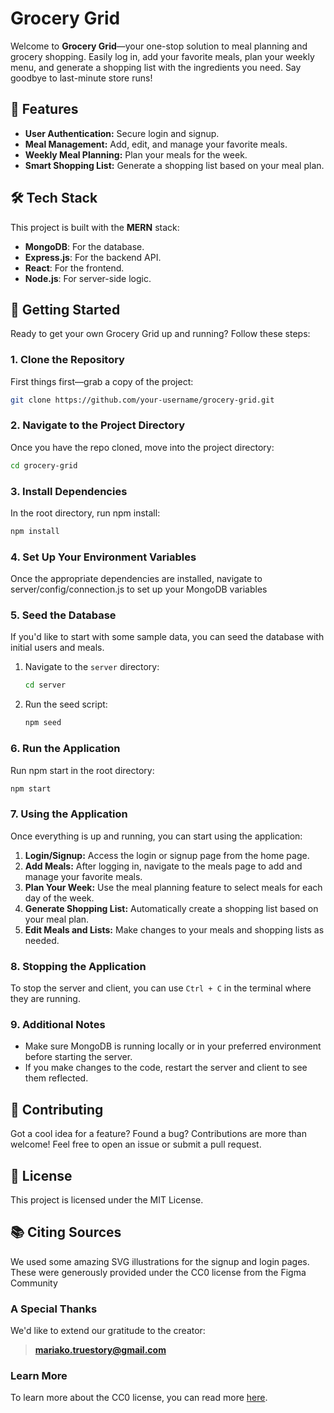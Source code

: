 # Grocery Grid

Welcome to **Grocery Grid**—your one-stop solution to meal planning and grocery shopping. Easily log in, add your favorite meals, plan your weekly menu, and generate a shopping list with the ingredients you need. Say goodbye to last-minute store runs!

## 🌟 Features

- **User Authentication:** Secure login and signup.
- **Meal Management:** Add, edit, and manage your favorite meals.
- **Weekly Meal Planning:** Plan your meals for the week.
- **Smart Shopping List:** Generate a shopping list based on your meal plan.

## 🛠 Tech Stack

This project is built with the **MERN** stack:

- **MongoDB**: For the database.
- **Express.js**: For the backend API.
- **React**: For the frontend.
- **Node.js**: For server-side logic.

## 🚀 Getting Started

Ready to get your own Grocery Grid up and running? Follow these steps:

### 1. Clone the Repository

First things first—grab a copy of the project:

```bash
git clone https://github.com/your-username/grocery-grid.git
```

### 2. Navigate to the Project Directory

Once you have the repo cloned, move into the project directory:

```bash
cd grocery-grid
```

### 3. Install Dependencies

In the root directory, run npm install:

```bash
npm install
```

### 4. Set Up Your Environment Variables

Once the appropriate dependencies are installed, navigate to server/config/connection.js to set up your MongoDB variables

### 5. Seed the Database

If you'd like to start with some sample data, you can seed the database with initial users and meals.

1. Navigate to the `server` directory:

    ```bash
    cd server
    ```

2. Run the seed script:

    ```bash
    npm seed
    ```

### 6. Run the Application

Run npm start in the root directory:

```bash
npm start
```

### 7. Using the Application

Once everything is up and running, you can start using the application:

1. **Login/Signup:** Access the login or signup page from the home page.
2. **Add Meals:** After logging in, navigate to the meals page to add and manage your favorite meals.
3. **Plan Your Week:** Use the meal planning feature to select meals for each day of the week.
4. **Generate Shopping List:** Automatically create a shopping list based on your meal plan.
5. **Edit Meals and Lists:** Make changes to your meals and shopping lists as needed.

### 8. Stopping the Application

To stop the server and client, you can use `Ctrl + C` in the terminal where they are running.

### 9. Additional Notes

- Make sure MongoDB is running locally or in your preferred environment before starting the server.
- If you make changes to the code, restart the server and client to see them reflected.

## 🎉 Contributing

Got a cool idea for a feature? Found a bug? Contributions are more than welcome! Feel free to open an issue or submit a pull request.

## 📄 License

This project is licensed under the MIT License.

## 📚 Citing Sources

We used some amazing SVG illustrations for the signup and login pages. These were generously provided under the CC0 license from the Figma Community

### A Special Thanks

We'd like to extend our gratitude to the creator:

> **mariako.truestory@gmail.com**

### Learn More

To learn more about the CC0 license, you can read more [here](https://creativecommons.org/publicdomain/zero/1.0/).
